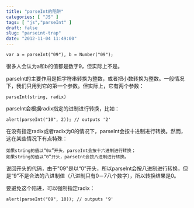 ```yaml
---
title: "parseInt的陷阱"
categories: [ "JS" ]
tags: [ "js","parseInt" ]
draft: false
slug: "parseint-trap"
date: "2012-11-04 11:49:00"
---
```


    var a = parseInt("09"), b = Number("09");

很多人会认为a和b的值都是数字9，但实际上不是。

parseInt的主要作用是把字符串转换为整数，或者把小数转换为整数。一般情况下，我们只用到它的第一个参数。但实际上，它有两个参数：

    parseInt(string, radix)


<!--more-->


parseInt会根据radix指定的进制进行转换，比如：

    alert(parseInt("10", 2)); // outputs '2'

在没有指定radix或者radix为0的情况下，parseInt会按十进制进行转换。然而，这在某些情况下有点特殊：

    如果string的值以“0x”开头，parseInt会按十六进制进行转换；
    如果string的值以“0”开头，parseInt会按八进制进行转换。

说回开头的代码，由于"09"是以“0”开头，所以parseInt会按八进制进行转换，但是“9”不是合法的八进制值（八进制只有0－7八个数字），所以转换结果是0。

要避免这个陷进，可以强制指定radix：

    alert(parseInt("09", 10)); // outputs '9'